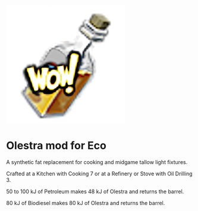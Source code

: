 ![WoW! Chip brand logo on top of an Eco cooking oil bottle](branding/modio-logo.png)

# Olestra mod for Eco

A synthetic fat replacement for cooking and midgame tallow light fixtures.

Crafted at a Kitchen with Cooking 7 or at a Refinery or Stove with Oil Drilling 3.

50 to 100 kJ of Petroleum makes 48 kJ of Olestra and returns the barrel.

80 kJ of Biodiesel makes 80 kJ of Olestra and returns the barrel.